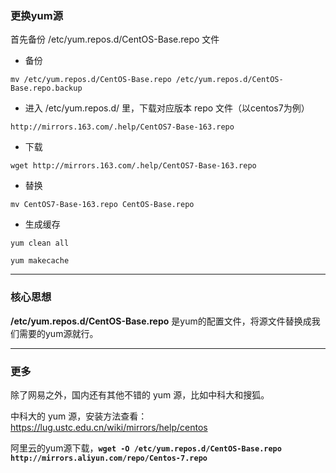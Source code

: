 ### 更换yum源



首先备份 /etc/yum.repos.d/CentOS-Base.repo 文件

- 备份

```ABAP
mv /etc/yum.repos.d/CentOS-Base.repo /etc/yum.repos.d/CentOS-Base.repo.backup
```



- 进入 /etc/yum.repos.d/ 里，下载对应版本 repo 文件（以centos7为例）

```ABAP
http://mirrors.163.com/.help/CentOS7-Base-163.repo
```



- 下载

```ABAP
wget http://mirrors.163.com/.help/CentOS7-Base-163.repo
```



- 替换

```ABAP
mv CentOS7-Base-163.repo CentOS-Base.repo
```



- 生成缓存

```ABAP
yum clean all

yum makecache
```

------



### 核心思想

**/etc/yum.repos.d/CentOS-Base.repo** 是yum的配置文件，将源文件替换成我们需要的yum源就行。

------



### 更多

除了网易之外，国内还有其他不错的 yum 源，比如中科大和搜狐。

中科大的 yum 源，安装方法查看：https://lug.ustc.edu.cn/wiki/mirrors/help/centos

阿里云的yum源下载，**`wget -O /etc/yum.repos.d/CentOS-Base.repo http://mirrors.aliyun.com/repo/Centos-7.repo`**

